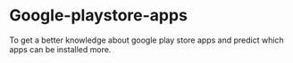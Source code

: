 # Google-playstore-apps
To get a better knowledge about google play store apps and predict which apps can be installed more.
